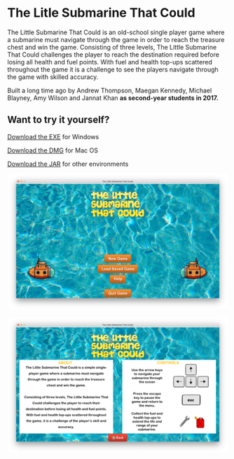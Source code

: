 # The Litle Submarine That Could
The Little Submarine That Could is an old-school single player game where a submarine must navigate through the game in order to reach the treasure chest and win the game. Consisting of three levels, The Little Submarine That Could challenges the player to reach the destination required before losing all health and fuel points. With fuel and health top-ups scattered throughout the game it is a challenge to see the players navigate through the game with skilled accuracy.

Built a long time ago by Andrew Thompson, Maegan Kennedy, Michael Blayney, Amy Wilson and Jannat Khan **as second-year students in 2017.**

## Want to try it yourself?

[Download the EXE](https://github.com/andythomnz/The-Little-Submarine-That-Could/raw/master/The%20Little%20Submarine%20That%20Could.exe) for Windows

[Download the DMG](https://drive.google.com/file/d/0BxdMn4tGZ6ryc1J0X0otVUpxNjg/view?usp=sharing) for Mac OS

[Download the JAR](https://github.com/andythomnz/The-Little-Submarine-That-Could/raw/master/The%20Little%20Submarine%20That%20Could.jar) for other environments

![Menu screen](https://raw.githubusercontent.com/andythomnz/The-Little-Submarine-That-Could/master/Screenshots/Menu.png)

![About screen](https://raw.githubusercontent.com/andythomnz/The-Little-Submarine-That-Could/master/Screenshots/About.png)